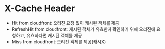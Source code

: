 # X-Cache Header

- Hit from cloudfront: 오리진 요청 없이 캐시된 객체를 제공
- RefreshHit from cloudfront: 캐시된 객체가 유효한지 확인하기 위해 오리진에 요청하고, 유효하다면 캐시된 객체를 제공
- Miss from cloudfront: 오리진 객체를 제공(캐시X)
